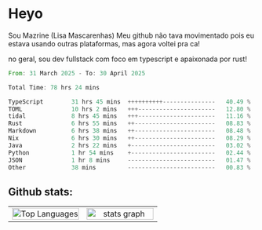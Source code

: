 # Heyo

Sou Mazrine (Lisa Mascarenhas)
Meu github não tava movimentado pois eu estava usando outras plataformas, mas agora voltei pra ca!

no geral, sou dev fullstack com foco em typescript e apaixonada por rust!
<!--START_SECTION:waka-->

```rust
From: 31 March 2025 - To: 30 April 2025

Total Time: 78 hrs 24 mins

TypeScript        31 hrs 45 mins  ++++++++++---------------   40.49 %
TOML              10 hrs 2 mins   +++----------------------   12.80 %
tidal             8 hrs 45 mins   +++----------------------   11.16 %
Rust              6 hrs 55 mins   ++-----------------------   08.83 %
Markdown          6 hrs 38 mins   ++-----------------------   08.48 %
Nix               6 hrs 30 mins   ++-----------------------   08.29 %
Java              2 hrs 22 mins   +------------------------   03.02 %
Python            1 hr 54 mins    +------------------------   02.44 %
JSON              1 hr 8 mins     -------------------------   01.47 %
Other             38 mins         -------------------------   00.83 %
```

<!--END_SECTION:waka-->

<!--
**Mazrine/Mazrine** is a ✨ _special_ ✨ repository because its `README.md` (this file) appears on your GitHub profile.

Here are some ideas to get you started:

- 🔭 I’m currently working on ...
- 🌱 I’m currently learning ...
- 👯 I’m looking to collaborate on ...
- 🤔 I’m looking for help with ...
- 💬 Ask me about ...
- 📫 How to reach me: ...
- 😄 Pronouns: ...
- ⚡ Fun fact: ...
-->


## Github stats:

<div align="center">
  <table width="100%">
    <tr>
      <td align="center" width="50%">
        <img src="https://github-readme-stats.vercel.app/api/top-langs/?username=mazrine&theme=tokyonight&layout=donut&langs_count=10&locale=pt-br" width="100%" alt="Top Languages" />
      </td>
      <td align="center" width="50%">
        <img src="https://github-readme-stats-yxqy.vercel.app/api?username=mazrine&hide_title=false&hide_rank=false&show_icons=true&count_private=true&disable_animations=false&theme=midnight-purple&locale=en&hide_border=true&order=1" width="100%" alt="stats graph" />
      </td>
    </tr>
  </table>
</div>
